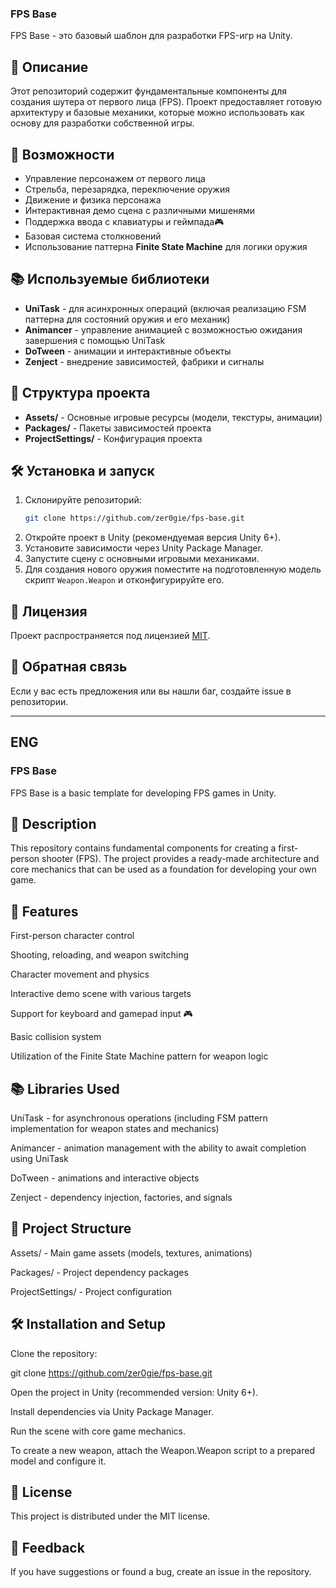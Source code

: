 ### FPS Base

FPS Base - это базовый шаблон для разработки FPS-игр на Unity.

## 📌 Описание
Этот репозиторий содержит фундаментальные компоненты для создания шутера от первого лица (FPS). 
Проект предоставляет готовую архитектуру и базовые механики, которые можно использовать как основу для разработки собственной игры.

## 🚀 Возможности
- Управление персонажем от первого лица
- Стрельба, перезарядка, переключение оружия
- Движение и физика персонажа
- Интерактивная демо сцена с различными мишенями
- Поддержка ввода с клавиатуры и геймпада🎮
- Базовая система столкновений
- Использование  паттерна **Finite State Machine** для логики оружия

## 📚 Используемые библиотеки
- **UniTask** - для асинхронных операций (включая реализацию FSM паттерна для состояний оружия и его механик)
- **Animancer** - управление анимацией с возможностью ожидания завершения с помощью UniTask
- **DoTween** - анимации и интерактивные объекты
- **Zenject** - внедрение зависимостей, фабрики и сигналы

## 📂 Структура проекта
- **Assets/** - Основные игровые ресурсы (модели, текстуры, анимации)
- **Packages/** - Пакеты зависимостей проекта
- **ProjectSettings/** - Конфигурация проекта

## 🛠️ Установка и запуск
1. Склонируйте репозиторий:
   ```sh
   git clone https://github.com/zer0gie/fps-base.git
   ```
2. Откройте проект в Unity (рекомендуемая версия Unity 6+).
3. Установите зависимости через Unity Package Manager.
4. Запустите сцену с основными игровыми механиками.
5. Для создания нового оружия поместите на подготовленную модель скрипт `Weapon.Weapon` и отконфигурируйте его.

## 📝 Лицензия
Проект распространяется под лицензией [MIT](LICENSE.md).

## 📧 Обратная связь
Если у вас есть предложения или вы нашли баг, создайте issue в репозитории.

---
ENG
---

### FPS Base

FPS Base is a basic template for developing FPS games in Unity.

## 📌 Description

This repository contains fundamental components for creating a first-person shooter (FPS).
The project provides a ready-made architecture and core mechanics that can be used as a foundation for developing your own game.

## 🚀 Features

First-person character control

Shooting, reloading, and weapon switching

Character movement and physics

Interactive demo scene with various targets

Support for keyboard and gamepad input 🎮

Basic collision system

Utilization of the Finite State Machine pattern for weapon logic

## 📚 Libraries Used

UniTask - for asynchronous operations (including FSM pattern implementation for weapon states and mechanics)

Animancer - animation management with the ability to await completion using UniTask

DoTween - animations and interactive objects

Zenject - dependency injection, factories, and signals

## 📂 Project Structure

Assets/ - Main game assets (models, textures, animations)

Packages/ - Project dependency packages

ProjectSettings/ - Project configuration

## 🛠️ Installation and Setup

Clone the repository:

git clone https://github.com/zer0gie/fps-base.git

Open the project in Unity (recommended version: Unity 6+).

Install dependencies via Unity Package Manager.

Run the scene with core game mechanics.

To create a new weapon, attach the Weapon.Weapon script to a prepared model and configure it.

## 📝 License

This project is distributed under the MIT license.

## 📧 Feedback

If you have suggestions or found a bug, create an issue in the repository.
